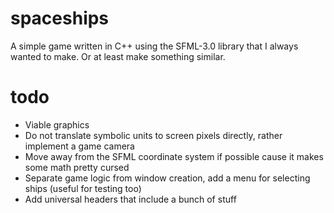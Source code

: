 # spaceships
A simple game written in C++ using the SFML-3.0 library that I always wanted to make. Or at least make something similar. 
# todo
- Viable graphics
- Do not translate symbolic units to screen pixels directly, rather implement a game camera
- Move away from the SFML coordinate system if possible cause it makes some math pretty cursed
- Separate game logic from window creation, add a menu for selecting ships (useful for testing too)
- Add universal headers that include a bunch of stuff
